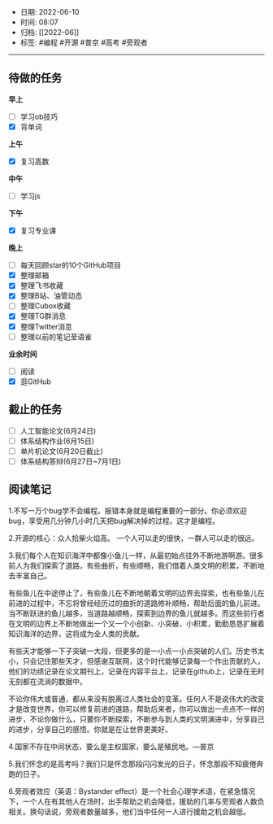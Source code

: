 - 日期: 2022-06-10
- 时间: 08:07
- 归档: [[2022-06]]
- 标签: #编程 #开源 #普京 #高考 #旁观者
---

## 待做的任务

**早上**

- [ ] 学习ob技巧
- [x] 背单词

**上午**

- [x] 复习高数

**中午**

- [ ] 学习js

**下午**

- [x] 复习专业课

**晚上**

- [ ] 每天回顾star的10个GitHub项目
- [x] 整理邮箱
- [x] 整理飞书收藏
- [x] 整理B站、油管动态
- [ ] 整理Cubox收藏
- [x] 整理TG群消息
- [x] 整理Twitter消息
- [ ] 整理以前的笔记至语雀

**业余时间**

- [ ] 阅读 
- [x] 逛GitHub

## 截止的任务

- [ ] 人工智能论文(6月24日)
- [ ] 体系结构作业(6月15日)
- [ ] 单片机论文(6月20日截止)
- [ ] 体系结构答辩(6月27日~7月1日)

## 阅读笔记

1.不写一万个bug学不会编程。报错本身就是编程重要的一部分。你必须欢迎bug，享受用几分钟几小时几天把bug解决掉的过程。这才是编程。

2.开源的核心：众人拾柴火焰高。
一个人可以走的很快，一群人可以走的很远。

3.我们每个人在知识海洋中都像小鱼儿一样，从最初始点往外不断地游啊游。很多前人为我们探索了道路，有些曲折，有些顺畅，我们借着人类文明的积累，不断地去丰富自己。

有些鱼儿在中途停止了，有些鱼儿在不断地朝着文明的边界去探索，也有些鱼儿在前进的过程中，不忘将曾经经历过的曲折的道路修补顺畅，帮助后面的鱼儿前进。当不断跃进的鱼儿越多，当道路越顺畅，探索到边界的鱼儿就越多。而这些前行者在文明的边界上不断地做出一个又一个小创新、小突破、小积累，勤勤恳恳扩展着知识海洋的边界，这将成为全人类的贡献。

有些天才能够一下子突破一大段，但更多的是一小点一小点突破的人们。历史书太小，只会记住那些天才，但感谢互联网，这个时代能够记录每一个作出贡献的人，他们的功绩记录在论文期刊上，记录在内容平台上，记录在github上，记录在无时无刻都在流淌的数据中。

不论你伟大或普通，都从来没有脱离过人类社会的变革。任何人不是说伟大的改变才是改变世界，你可以修复前进的道路，帮助后来者，你可以做出一点点不一样的进步，不论你做什么，只要你不断探索，不断参与到人类的文明演进中，分享自己的进步，分享自己的感悟。你就是在让世界更美好。

4.国家不存在中间状态，要么是主权国家，要么是殖民地。—普京

5.我们怀念的是高考吗？我们只是怀念那段闪闪发光的日子，怀念那段不知疲倦奔跑的日子。

6.旁观者效应（英语：Bystander effect）是一个社会心理学术语，在紧急情况下，一个人在有其他人在场时，出手帮助之机会降低，援助的几率与旁观者人数负相关。换句话说，旁观者数量越多，他们当中任何一人进行援助之机会越低。